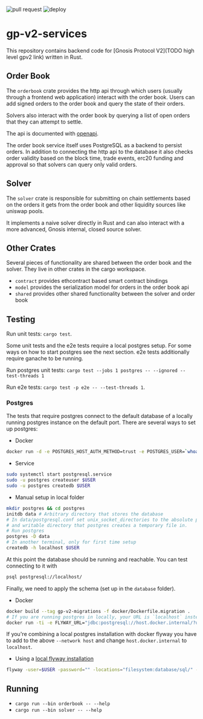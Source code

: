 ![pull request](https://github.com/gnosis/gp-v2-services/workflows/pull%20request/badge.svg) ![deploy](https://github.com/gnosis/gp-v2-services/workflows/deploy/badge.svg)

# gp-v2-services

This repository contains backend code for [Gnosis Protocol V2](TODO high level gpv2 link) written in Rust.

## Order Book

The `orderbook` crate provides the http api through which users (usually through a frontend web application) interact with the order book.
Users can add signed orders to the order book and query the state of their orders.

Solvers also interact with the order book by querying a list of open orders that they can attempt to settle.

The api is documented with [openapi](https://protocol-rinkeby.dev.gnosisdev.com/api/).

The order book service itself uses PostgreSQL as a backend to persist orders.
In addition to connecting the http api to the database it also checks order validity based on the block time, trade events, erc20 funding and approval so that solvers can query only valid orders.

## Solver

The `solver` crate is responsible for submitting on chain settlements based on the orders it gets from the order book and other liquidity sources like uniswap pools.

It implements a naive solver directly in Rust and can also interact with a more advanced, Gnosis internal, closed source solver.

## Other Crates

Several pieces of functionality are shared between the order book and the solver. They live in other crates in the cargo workspace.

- `contract` provides ethcontract based smart contract bindings
- `model` provides the serialization model for orders in the order book api
- `shared` provides other shared functionality between the solver and order book

## Testing

Run unit tests: `cargo test`.

Some unit tests and the e2e tests require a local postgres setup. For some ways on how to start postgres see the next section. e2e tests additionally require ganache to be running.

Run postgres unit tests: `cargo test --jobs 1 postgres -- --ignored --test-threads 1`

Run e2e tests: `cargo test -p e2e -- --test-threads 1`.

### Postgres

The tests that require postgres connect to the default database of a locally running postgres instance on the default port. There are several ways to set up postgres:

* Docker
```sh
docker run -d -e POSTGRES_HOST_AUTH_METHOD=trust -e POSTGRES_USER=`whoami` -p 5432:5432 docker.io/postgres
```
* Service

```sh
sudo systemctl start postgresql.service
sudo -u postgres createuser $USER
sudo -u postgres createdb $USER
```
* Manual setup in local folder
```sh
mkdir postgres && cd postgres
initdb data # Arbitrary directory that stores the database
# In data/postgresql.conf set unix_socket_directories to the absolute path to an arbitrary existing
# and writable directory that postgres creates a temporary file in.
# Run postgres
postgres -D data
# In another terminal, only for first time setup
createdb -h localhost $USER
```

At this point the database should be running and reachable. You can test connecting to it with

```sh
psql postgresql://localhost/
```

Finally, we need to apply the schema (set up in the `database` folder).

* Docker
```sh
docker build --tag gp-v2-migrations -f docker/Dockerfile.migration .
# If you are running postgres in locally, your URL is `localhost` instead of `host.docker.internal`
docker run -ti -e FLYWAY_URL="jdbc:postgresql://host.docker.internal/?user="$USER"&password=" -v $PWD/database/sql:/flyway/sql gp-v2-migrations migrate
```
If you're combining a local postgres installation with docker flyway you have to add to the above `--network host` and change `host.docker.internal` to `localhost`.
* Using a [local flyway installation](https://flywaydb.org/documentation/usage/commandline/#download-and-installation)
```sh
flyway -user=$USER -password="" -locations="filesystem:database/sql/" -url=jdbc:postgresql:/// migrate
```

## Running

- `cargo run --bin orderbook -- --help`
- `cargo run --bin solver -- --help`
